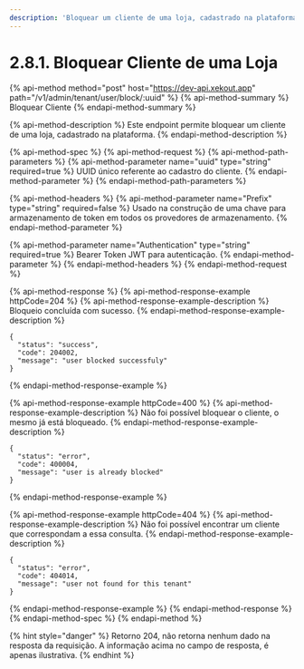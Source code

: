 ```yaml
---
description: 'Bloquear um cliente de uma loja, cadastrado na plataforma.'
---
```


# 2.8.1. Bloquear Cliente de uma Loja

{% api-method method="post" host="https://dev-api.xekout.app" path="/v1/admin/tenant/user/block/:uuid" %}
{% api-method-summary %}
Bloquear Cliente
{% endapi-method-summary %}

{% api-method-description %}
Este endpoint permite bloquear um cliente de uma loja, cadastrado na plataforma.
{% endapi-method-description %}

{% api-method-spec %}
{% api-method-request %}
{% api-method-path-parameters %}
{% api-method-parameter name="uuid" type="string" required=true %}
UUID único referente ao cadastro do cliente.
{% endapi-method-parameter %}
{% endapi-method-path-parameters %}

{% api-method-headers %}
{% api-method-parameter name="Prefix" type="string" required=false %}
Usado na construção de uma chave para armazenamento de token em todos os provedores de armazenamento.
{% endapi-method-parameter %}

{% api-method-parameter name="Authentication" type="string" required=true %}
Bearer Token JWT para autenticação.
{% endapi-method-parameter %}
{% endapi-method-headers %}
{% endapi-method-request %}

{% api-method-response %}
{% api-method-response-example httpCode=204 %}
{% api-method-response-example-description %}
Bloqueio concluída com sucesso.
{% endapi-method-response-example-description %}

```text
{
  "status": "success",
  "code": 204002,
  "message": "user blocked successfuly"
}
```
{% endapi-method-response-example %}

{% api-method-response-example httpCode=400 %}
{% api-method-response-example-description %}
Não foi possível bloquear o cliente, o mesmo já está bloqueado.
{% endapi-method-response-example-description %}

```
{
  "status": "error",
  "code": 400004,
  "message": "user is already blocked"
}
```
{% endapi-method-response-example %}

{% api-method-response-example httpCode=404 %}
{% api-method-response-example-description %}
Não foi possível encontrar um cliente que correspondam a essa consulta.
{% endapi-method-response-example-description %}

```text
{
  "status": "error",
  "code": 404014,
  "message": "user not found for this tenant"
}
```
{% endapi-method-response-example %}
{% endapi-method-response %}
{% endapi-method-spec %}
{% endapi-method %}

{% hint style="danger" %}
Retorno 204, não retorna nenhum dado na resposta da requisição. A informação acima no campo de resposta, é apenas ilustrativa.
{% endhint %}

